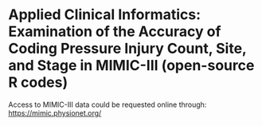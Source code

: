 # Applied Clinical Informatics: Examination of the Accuracy of Coding Pressure Injury Count, Site, and Stage in MIMIC-III (open-source R codes)
Access to MIMIC-III data could be requested online through: https://mimic.physionet.org/

